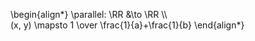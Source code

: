 \begin{align*}
\parallel: \RR &\to \RR \\\\\
(x, y) \mapsto 1 \over \frac{1}{a}+\frac{1}{b}
\end{align*}